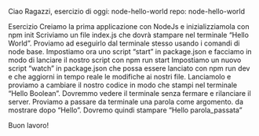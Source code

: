 Ciao Ragazzi,
esercizio di oggi: node-hello-world
repo: node-hello-world

Esercizio
Creiamo la prima applicazione con NodeJs e inizializziamola con npm init
Scriviamo un file index.js che dovrà stampare nel terminale “Hello World”.
Proviamo ad eseguirlo dal terminale stesso usando i comandi di node base.
Impostiamo ora uno script “start” in package.json e facciamo in modo di lanciare il nostro script con npm run start
Impostiamo un nuovo script “watch” in package.json che possa essere lanciato con npm run dev e che aggiorni in tempo reale le modifiche ai nostri file.
Lanciamolo e proviamo a cambiare il nostro codice in modo che stampi nel terminale “Hello Boolean”.
Dovremmo vedere il terminale senza fermare e rilanciare il server.
Proviamo a passare da terminale una parola come argomento. da mostrare dopo “Hello”.
Dovremo quindi stampare “Hello parola_passata”

Buon lavoro!
